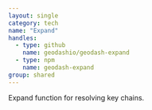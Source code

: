 ```yaml
---
layout: single
category: tech
name: "Expand"
handles:
  - type: github
    name: geodashio/geodash-expand
  - type: npm
    name: geodash-expand
group: shared
---
```


Expand function for resolving key chains.
